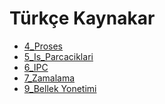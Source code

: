 # Türkçe Kaynakar

<!--Index-->

- [4_Proses](./Ders%20%C4%B0%C3%A7eri%C4%9Fi/T%C3%BCrk%C3%A7e%20Kaynakar/4_Proses.pdf)
- [5_Is_Parcaciklari](./Ders%20%C4%B0%C3%A7eri%C4%9Fi/T%C3%BCrk%C3%A7e%20Kaynakar/5_Is_Parcaciklari.pdf)
- [6_IPC](./Ders%20%C4%B0%C3%A7eri%C4%9Fi/T%C3%BCrk%C3%A7e%20Kaynakar/6_IPC.pdf)
- [7_Zamalama](./Ders%20%C4%B0%C3%A7eri%C4%9Fi/T%C3%BCrk%C3%A7e%20Kaynakar/7_Zamalama.pdf)
- [9_Bellek Yonetimi](./Ders%20%C4%B0%C3%A7eri%C4%9Fi/T%C3%BCrk%C3%A7e%20Kaynakar/9_Bellek%20Yonetimi.pdf)

<!--Index-->
